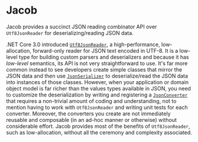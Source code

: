# Jacob

Jacob provides a succinct JSON reading combinator API over `Utf8JsonReader` for
deserializing/reading JSON data.

.NET Core 3.0 introduced [`Utf8JsonReader`], a high-performance, low-allocation,
forward-only reader for JSON text encoded in UTF-8. It is a low-level type for
building custom parsers and deserializers and because it has _low-level_
semantics, its API is not very straightforward to use. It's far more common
instead to see developers create simple classes that mirror the JSON data and
then use [`JsonSerializer`] to deserialize/read the JSON data into instances of
those classes. However, when your application or domain object model is far
richer than the values types available in JSON, you need to customize the
deserialization by writing and registering a [`JsonConverter`] that requires a
non-trivial amount of coding and understanding, not to mention having to work
with `Utf8JsonReader` and writing unit tests for each converter. Moreover, the
converters you create are not immediately reusable and composable (in an ad-hoc
manner or otherwise) without considerable effort. Jacob provides most of the
benefits of `Utf8JsonReader`, such as low-allocation, without all the ceremony
and complexity associated.


[`Utf8JsonReader`]: https://docs.microsoft.com/en-us/dotnet/standard/serialization/system-text-json-use-dom-utf8jsonreader-utf8jsonwriter?pivots=dotnet-6-0#use-utf8jsonreader
[`JsonSerializer`]: https://docs.microsoft.com/en-us/dotnet/api/system.text.json.jsonserializer
[`JsonConverter`]: https://docs.microsoft.com/en-us/dotnet/api/system.text.json.serialization.jsonconverter?view=net-6.0
